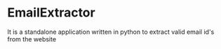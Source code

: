 # EmailExtractor
It is a standalone application written in python to extract valid email id's from the website
